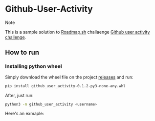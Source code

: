 # Github-User-Activity

> [!NOTE]
> This is a sample solution to [Roadmap.sh](roadmap.sh) challaenge [Github user activity challenge](https://roadmap.sh/projects/github-user-activity).

## How to run

### Installing python wheel

Simply download the wheel file on the project [releases](https://github.com/limadaniel70/Github-User-Activity/releases/) and run:
```bash
pip install github_user_activity-0.1.2-py3-none-any.whl
```
After, just run:
```bash
python3 -m github_user_activity <username>
```
Here's an exmaple:
